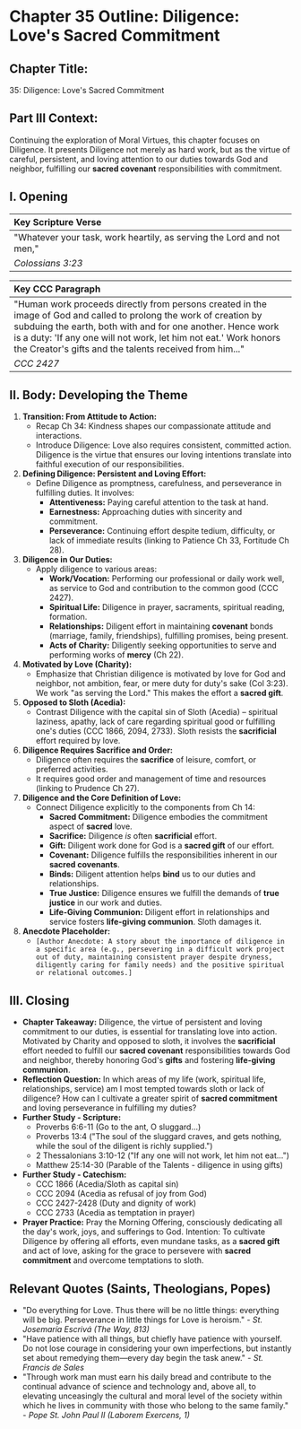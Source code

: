 # Chapter 35 Outline: Diligence: Love's Sacred Commitment

## Chapter Title:
35: Diligence: Love's Sacred Commitment

## Part III Context:
Continuing the exploration of Moral Virtues, this chapter focuses on Diligence. It presents Diligence not merely as hard work, but as the virtue of careful, persistent, and loving attention to our duties towards God and neighbor, fulfilling our **sacred covenant** responsibilities with commitment.

## I. Opening

| Key Scripture Verse |
| :------------------ |
| "Whatever your task, work heartily, as serving the Lord and not men," |
| *Colossians 3:23*   |

| Key CCC Paragraph |
| :---------------- |
| "Human work proceeds directly from persons created in the image of God and called to prolong the work of creation by subduing the earth, both with and for one another. Hence work is a duty: 'If any one will not work, let him not eat.' Work honors the Creator's gifts and the talents received from him..." |
| *CCC 2427*        |

## II. Body: Developing the Theme

1.  **Transition: From Attitude to Action:**
    *   Recap Ch 34: Kindness shapes our compassionate attitude and interactions.
    *   Introduce Diligence: Love also requires consistent, committed action. Diligence is the virtue that ensures our loving intentions translate into faithful execution of our responsibilities.
2.  **Defining Diligence: Persistent and Loving Effort:**
    *   Define Diligence as promptness, carefulness, and perseverance in fulfilling duties. It involves:
        *   **Attentiveness:** Paying careful attention to the task at hand.
        *   **Earnestness:** Approaching duties with sincerity and commitment.
        *   **Perseverance:** Continuing effort despite tedium, difficulty, or lack of immediate results (linking to Patience Ch 33, Fortitude Ch 28).
3.  **Diligence in Our Duties:**
    *   Apply diligence to various areas:
        *   **Work/Vocation:** Performing our professional or daily work well, as service to God and contribution to the common good (CCC 2427).
        *   **Spiritual Life:** Diligence in prayer, sacraments, spiritual reading, formation.
        *   **Relationships:** Diligent effort in maintaining **covenant** bonds (marriage, family, friendships), fulfilling promises, being present.
        *   **Acts of Charity:** Diligently seeking opportunities to serve and performing works of **mercy** (Ch 22).
4.  **Motivated by Love (Charity):**
    *   Emphasize that Christian diligence is motivated by love for God and neighbor, not ambition, fear, or mere duty for duty's sake (Col 3:23). We work "as serving the Lord." This makes the effort a **sacred gift**.
5.  **Opposed to Sloth (Acedia):**
    *   Contrast Diligence with the capital sin of Sloth (Acedia) – spiritual laziness, apathy, lack of care regarding spiritual good or fulfilling one's duties (CCC 1866, 2094, 2733). Sloth resists the **sacrificial** effort required by love.
6.  **Diligence Requires Sacrifice and Order:**
    *   Diligence often requires the **sacrifice** of leisure, comfort, or preferred activities.
    *   It requires good order and management of time and resources (linking to Prudence Ch 27).
7.  **Diligence and the Core Definition of Love:**
    *   Connect Diligence explicitly to the components from Ch 14:
        *   **Sacred Commitment:** Diligence embodies the commitment aspect of **sacred** love.
        *   **Sacrifice:** Diligence *is* often **sacrificial** effort.
        *   **Gift:** Diligent work done for God is a **sacred gift** of our effort.
        *   **Covenant:** Diligence fulfills the responsibilities inherent in our **sacred covenants**.
        *   **Binds:** Diligent attention helps **bind** us to our duties and relationships.
        *   **True Justice:** Diligence ensures we fulfill the demands of **true justice** in our work and duties.
        *   **Life-Giving Communion:** Diligent effort in relationships and service fosters **life-giving communion**. Sloth damages it.
8.  **Anecdote Placeholder:**
    *   `[Author Anecdote: A story about the importance of diligence in a specific area (e.g., persevering in a difficult work project out of duty, maintaining consistent prayer despite dryness, diligently caring for family needs) and the positive spiritual or relational outcomes.]`

## III. Closing

*   **Chapter Takeaway:** Diligence, the virtue of persistent and loving commitment to our duties, is essential for translating love into action. Motivated by Charity and opposed to sloth, it involves the **sacrificial** effort needed to fulfill our **sacred covenant** responsibilities towards God and neighbor, thereby honoring God's **gifts** and fostering **life-giving communion**.
*   **Reflection Question:** In which areas of my life (work, spiritual life, relationships, service) am I most tempted towards sloth or lack of diligence? How can I cultivate a greater spirit of **sacred commitment** and loving perseverance in fulfilling my duties?
*   **Further Study - Scripture:**
    *   Proverbs 6:6-11 (Go to the ant, O sluggard...)
    *   Proverbs 13:4 ("The soul of the sluggard craves, and gets nothing, while the soul of the diligent is richly supplied.")
    *   2 Thessalonians 3:10-12 ("If any one will not work, let him not eat...")
    *   Matthew 25:14-30 (Parable of the Talents - diligence in using gifts)
*   **Further Study - Catechism:**
    *   CCC 1866 (Acedia/Sloth as capital sin)
    *   CCC 2094 (Acedia as refusal of joy from God)
    *   CCC 2427-2428 (Duty and dignity of work)
    *   CCC 2733 (Acedia as temptation in prayer)
*   **Prayer Practice:** Pray the Morning Offering, consciously dedicating all the day's work, joys, and sufferings to God. Intention: To cultivate Diligence by offering all efforts, even mundane tasks, as a **sacred gift** and act of love, asking for the grace to persevere with **sacred commitment** and overcome temptations to sloth.

## Relevant Quotes (Saints, Theologians, Popes)

*   "Do everything for Love. Thus there will be no little things: everything will be big. Perseverance in little things for Love is heroism." - *St. Josemaría Escrivá (The Way, 813)*
*   "Have patience with all things, but chiefly have patience with yourself. Do not lose courage in considering your own imperfections, but instantly set about remedying them—every day begin the task anew." - *St. Francis de Sales*
*   "Through work man must earn his daily bread and contribute to the continual advance of science and technology and, above all, to elevating unceasingly the cultural and moral level of the society within which he lives in community with those who belong to the same family." - *Pope St. John Paul II (Laborem Exercens, 1)*
